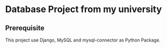 # Database Project from my university
## Prerequisite
This project use Django, MySQL and mysql-connector as Python Package.
